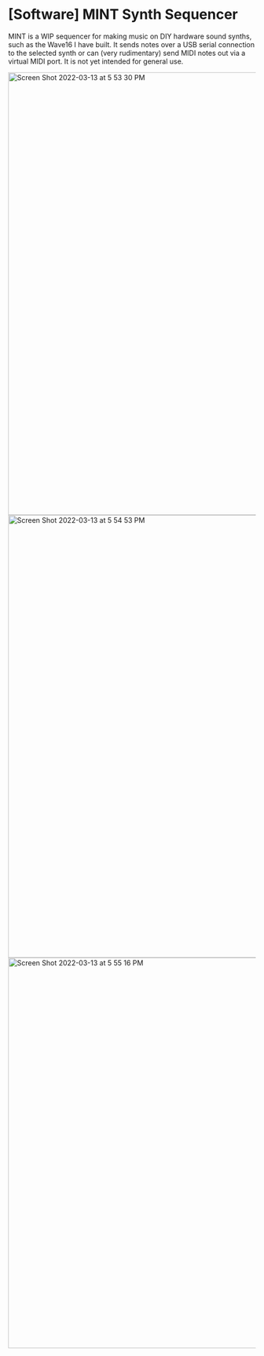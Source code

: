 # [Software] MINT Synth Sequencer
MINT is a WIP sequencer for making music on DIY hardware sound synths, such as the Wave16 I have built. It sends notes over a USB serial connection to the selected synth or can (very rudimentary) send MIDI notes out via a virtual MIDI port. It is not yet intended for general use.

<img width="901" alt="Screen Shot 2022-03-13 at 5 53 30 PM" src="https://user-images.githubusercontent.com/17792367/158081425-163280c1-0a74-4d56-9882-4b9ea1d49a94.png">

<img width="901" alt="Screen Shot 2022-03-13 at 5 54 53 PM" src="https://user-images.githubusercontent.com/17792367/158081430-d92981d4-b942-4708-ad79-ffe8e3a8ff77.png">

<img width="795" alt="Screen Shot 2022-03-13 at 5 55 16 PM" src="https://user-images.githubusercontent.com/17792367/158081435-35f84962-6457-4cb3-995a-7b682002daf4.png">
